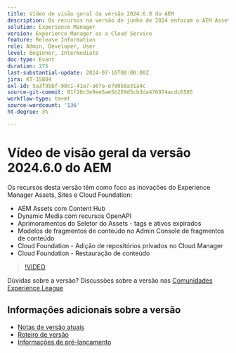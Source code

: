 ```yaml
---
title: Vídeo de visão geral da versão 2024.6.0 do AEM
description: Os recursos na versão de junho de 2024 enfocam o AEM Assets com Content Hub, Dynamic Media com recursos OpenAPI, aprimoramentos do Seletor do Assets — tags e ativos expirados, Modelos de fragmento de conteúdo no Admin Console de fragmento de conteúdo, Cloud Foundation — Adição de repositórios privados no Cloud Manager e Cloud Foundation — Restauração de conteúdo.
solution: Experience Manager
version: Experience Manager as a Cloud Service
feature: Release Information
role: Admin, Developer, User
level: Beginner, Intermediate
doc-type: Event
duration: 275
last-substantial-update: 2024-07-16T00:00:00Z
jira: KT-15804
exl-id: 5a3f95bf-98c1-41a7-a07a-e78058a31a4c
source-git-commit: 91f20c3e9ee5ae5b259d5cb3da476974acdc6585
workflow-type: tm+mt
source-wordcount: '136'
ht-degree: 3%

---
```


# Vídeo de visão geral da versão 2024.6.0 do AEM

Os recursos desta versão têm como foco as inovações do Experience Manager Assets, Sites e Cloud Foundation:

* AEM Assets com Content Hub
* Dynamic Media com recursos OpenAPI
* Aprimoramentos do Seletor do Assets - tags e ativos expirados
* Modelos de fragmentos de conteúdo no Admin Console de fragmentos de conteúdo
* Cloud Foundation - Adição de repositórios privados no Cloud Manager
* Cloud Foundation - Restauração de conteúdo

>[!VIDEO](https://video.tv.adobe.com/v/3430779/?learn=on)


Dúvidas sobre a versão?  Discussões sobre a versão nas [Comunidades Experience League](https://adobe.ly/47dj9Wj)

## Informações adicionais sobre a versão

* [Notas de versão atuais](https://experienceleague.adobe.com/docs/experience-manager-cloud-service/content/release-notes/home.html?lang=pt-BR)
* [Roteiro de versão](https://experienceleague.adobe.com/docs/experience-manager-release-information/aem-release-updates/update-releases-roadmap.html?lang=pt-BR)
* [Informações de pré-lançamento](https://experienceleague.adobe.com/docs/experience-manager-cloud-service/content/release-notes/prerelease.html?lang=pt-BR)
